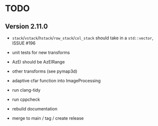# TODO

## Version 2.11.0

* `stack`/`vstack`/`hstack`/`row_stack`/`col_stack` should take in a `std::vector`, ISSUE #196
* unit tests for new transforms
* AzEl should be AzElRange
* other transforms (see pymap3d)
* adaptive cfar function into ImageProcessing

* run clang-tidy
* run cppcheck
* rebuild documentation
* merge to main / tag / create release
